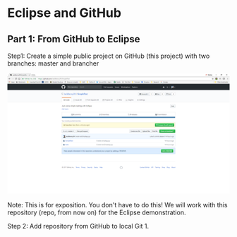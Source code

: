 # Eclipse and GitHub

## Part 1: From GitHub to Eclipse

Step1: Create a simple public project on GitHub (this project) with two branches: master and brancher

![GitHub Project](/images/github1.png)

Note: This is for exposition. You don't have to do this! We will work with this repository (repo, from now on) for the Eclipse demonstration.

Step 2: Add repository from GitHub to local Git
1. 
